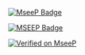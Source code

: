 [![MseeP Badge](https://mseep.net/mseep-audited.png)](https://mseep.ai/app/bsmi021-mcp-mistral-codestral)

[![MSEEP Badge](https://mseep.net/pr/cyberchitta-scrapling-fetch-mcp-badge.jpg)](https://mseep.ai/app/cyberchitta-scrapling-fetch-mcp)



[![Verified on MseeP](https://mseep.ai/badge.svg)](https://mseep.ai/app/ef63b7ec-7fab-4033-88a9-0b8cd3efc9bb)
